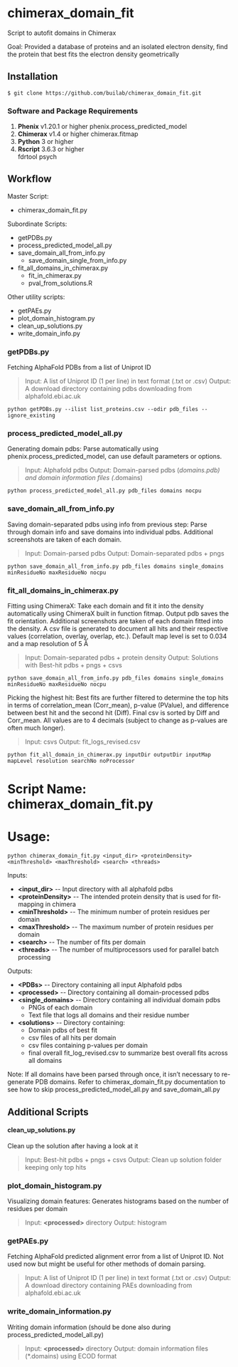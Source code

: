 # chimerax_domain_fit
Script to autofit domains in Chimerax

Goal: Provided a database of proteins and an isolated electron density, find the protein that best fits the electron density geometrically

## Installation

    $ git clone https://github.com/builab/chimerax_domain_fit.git

### Software and Package Requirements
1. **Phenix** v1.20.1 or higher
        phenix.process_predicted_model
2. **Chimerax** v1.4 or higher
        chimerax.fitmap
3. **Python** 3 or higher
4. **Rscript** 3.6.3 or higher  
        fdrtool
        psych
## Workflow

Master Script:
- chimerax_domain_fit.py

Subordinate Scripts:
- getPDBs.py
- process_predicted_model_all.py
- save_domain_all_from_info.py
    - save_domain_single_from_info.py
- fit_all_domains_in_chimerax.py
    - fit_in_chimerax.py
    - pval_from_solutions.R
    
Other utility scripts:
- getPAEs.py
- plot_domain_histogram.py
- clean_up_solutions.py
- write_domain_info.py

### getPDBs.py
Fetching AlphaFold PDBs from a list of Uniprot ID

> Input: A list of Uniprot ID (1 per line) in text format (.txt or .csv)
> Output: A download directory containing pdbs downloading from alphafold.ebi.ac.uk

	python getPDBs.py --ilist list_proteins.csv --odir pdb_files --ignore_existing

### process_predicted_model_all.py
Generating domain pdbs: Parse automatically using phenix.process_predicted_model, can use default parameters or options.

> Input: Alphafold pdbs
> Output: Domain-parsed pdbs (*domains.pdb) and domain information files (*.domains)

	python process_predicted_model_all.py pdb_files domains nocpu

### save_domain_all_from_info.py
Saving domain-separated pdbs using info from previous step: Parse through domain info and save domains into individual pdbs. Additional screenshots are taken of each domain.

> Input: Domain-parsed pdbs
> Output: Domain-separated pdbs + pngs

	python save_domain_all_from_info.py pdb_files domains single_domains minResidueNo maxResidueNo nocpu


### fit_all_domains_in_chimerax.py
Fitting using ChimeraX: Take each domain and fit it into the density automatically using ChimeraX built in function fitmap. Output pdb saves the fit orientation. Additional screenshots are taken of each domain fitted into the density. A csv file is generated to document all hits and their respective values (correlation, overlay, overlap, etc.). Default map level is set to 0.034 and a map resolution of 5 Å

> Input: Domain-separated pdbs + protein density
> Output: Solutions with Best-hit pdbs + pngs + csvs

	python save_domain_all_from_info.py pdb_files domains single_domains minResidueNo maxResidueNo nocpu


Picking the highest hit: Best fits are further filtered to determine the top hits in terms of correlation_mean (Corr_mean), p-value (PValue), and difference between best hit and the second hit (Diff). Final csv is sorted by Diff and Corr_mean. All values are to 4 decimals (subject to change as p-values are often much longer).
> Input: csvs
> Output: fit_logs_revised.csv

	python fit_all_domain_in_chimerax.py inputDir outputDir inputMap mapLevel resolution searchNo noProcessor


# Script Name: chimerax_domain_fit.py


# Usage: 
    python chimerax_domain_fit.py <input_dir> <proteinDensity> <minThreshold> <maxThreshold> <search> <threads>


Inputs:
- **\<input_dir>** -- Input directory with all alphafold pdbs
- **\<proteinDensity>** -- The intended protein density that is used for fit-mapping in chimera
- **\<minThreshold>** -- The minimum number of protein residues per domain
- **\<maxThreshold>** -- The maximum number of protein residues per domain
- **\<search>** -- The number of fits per domain
- **\<threads>** -- The number of multiprocessors used for parallel batch processing

Outputs:
- **\<PDBs>** -- Directory containing all input Alphafold pdbs
- **\<processed>** -- Directory containing all domain-processed pdbs
- **\<single_domains>** -- Directory containing all individual domain pdbs
    - PNGs of each domain
    - Text file that logs all domains and their residue number
- **\<solutions>** -- Directory containing:
    - Domain pdbs of best fit
    - csv files of all hits per domain
    - csv files containing p-values per domain
    - final overall fit_log_revised.csv to summarize best overall fits across all domains

Note:
If all domains have been parsed through once, it isn’t necessary to re-generate PDB domains. Refer to chimerax_domain_fit.py documentation to see how to skip process_predicted_model_all.py and save_domain_all.py

## Additional Scripts

#### clean_up_solutions.py
Clean up the solution after having a look at it

> Input: Best-hit pdbs + pngs + csvs
> Output: Clean up solution folder keeping only top hits


### plot_domain_histogram.py
Visualizing domain features: Generates histograms based on the number of residues per domain

> Input: **\<processed>** directory
> Output: histogram

### getPAEs.py
Fetching AlphaFold predicted alignment error from a list of Uniprot ID. Not used now but might be useful for other methods of domain parsing.

> Input: A list of Uniprot ID (1 per line) in text format (.txt or .csv)
> Output: A download directory containing PAEs downloading from alphafold.ebi.ac.uk

### write_domain_information.py
Writing domain information (should be done also during process_predicted_model_all.py)

> Input: **\<processed>** directory
> Output: domain information files (*.domains) using ECOD format 